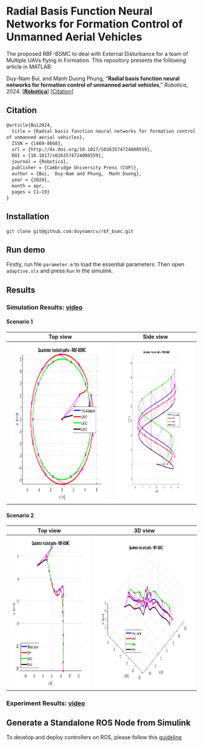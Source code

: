 # Radial Basis Function Neural Networks for Formation Control of Unmanned Aerial Vehicles
The proposed RBF-BSMC to deal with External Disturbance for a team of Multiple UAVs flying in Formation. This repository presents the following article in MATLAB:

Duy-Nam Bui, and Manh Duong Phung, "**Radial basis function neural networks for formation control of unmanned aerial vehicles**," *Robotica*, 2024. [[**Robotica**](https://doi.org/10.1017/S0263574724000559)] [[Citation](#citation)]

## Citation
```
@article{Bui2024,
  title = {Radial basis function neural networks for formation control of unmanned aerial vehicles},
  ISSN = {1469-8668},
  url = {http://dx.doi.org/10.1017/S0263574724000559},
  DOI = {10.1017/s0263574724000559},
  journal = {Robotica},
  publisher = {Cambridge University Press (CUP)},
  author = {Bui,  Duy-Nam and Phung,  Manh Duong},
  year = {2024},
  month = apr,
  pages = {1–19}
}
```
## Installation
```
git clone git@github.com:duynamrcv/rbf_bsmc.git
```

## Run demo
Firstly, run file `parameter.m` to load the essential parameters. Then open `adaptive.slx` and press `Run` in the simulink.

## Results
### Simulation Results: [video](https://youtu.be/LYD7269n1-c?si=tZ8d34fPaQAHHizl)
#### Scenario 1
| Top view | Side view |
| :---:    |  :---:    |
|<img src="results/rbf-bsmc-traj-top.png" height="420" />|<img src="results/rbf-bsmc-traj-side.png" height="420" /> |

#### Scenario 2
| Top view | 3D view |
| :---:    |  :---:    |
|<img src="results/rbf-bsmc-traj-top2.png" height="400" />|<img src="results/rbf-bsmc-traj-3d2.png" height="400" /> |

### Experiment Results: [video](https://youtu.be/1yUCzWRDcp0?si=hyUxxyt6kPb2hgrZ)


## Generate a Standalone ROS Node from Simulink
To develop and deploy controllers on ROS, please follow this [guideline](https://www.mathworks.com/help/ros/ug/generate-a-standalone-ros-node-from-simulink.html)
